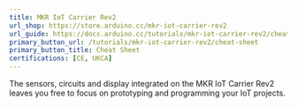 ```yaml
---
title: MKR IoT Carrier Rev2
url_shop: https://store.arduino.cc/mkr-iot-carrier-rev2
url_guide: https://docs.arduino.cc/tutorials/mkr-iot-carrier-rev2/cheat-sheet
primary_button_url: /tutorials/mkr-iot-carrier-rev2/cheat-sheet
primary_button_title: Cheat Sheet
certifications: [CE, UKCA]
---
```


The sensors, circuits and display integrated on the MKR IoT Carrier Rev2 leaves you free to focus on prototyping and programming your IoT projects.